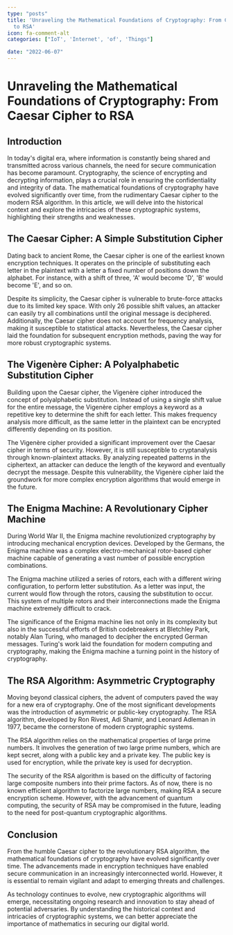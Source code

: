 ```yaml
---
type: "posts"
title: 'Unraveling the Mathematical Foundations of Cryptography: From Caesar Cipher
  to RSA'
icon: fa-comment-alt
categories: ["IoT', 'Internet', 'of', 'Things"]

date: "2022-06-07"
---
```




# Unraveling the Mathematical Foundations of Cryptography: From Caesar Cipher to RSA

## Introduction

In today's digital era, where information is constantly being shared and transmitted across various channels, the need for secure communication has become paramount. Cryptography, the science of encrypting and decrypting information, plays a crucial role in ensuring the confidentiality and integrity of data. The mathematical foundations of cryptography have evolved significantly over time, from the rudimentary Caesar cipher to the modern RSA algorithm. In this article, we will delve into the historical context and explore the intricacies of these cryptographic systems, highlighting their strengths and weaknesses.

## The Caesar Cipher: A Simple Substitution Cipher

Dating back to ancient Rome, the Caesar cipher is one of the earliest known encryption techniques. It operates on the principle of substituting each letter in the plaintext with a letter a fixed number of positions down the alphabet. For instance, with a shift of three, 'A' would become 'D', 'B' would become 'E', and so on.

Despite its simplicity, the Caesar cipher is vulnerable to brute-force attacks due to its limited key space. With only 26 possible shift values, an attacker can easily try all combinations until the original message is deciphered. Additionally, the Caesar cipher does not account for frequency analysis, making it susceptible to statistical attacks. Nevertheless, the Caesar cipher laid the foundation for subsequent encryption methods, paving the way for more robust cryptographic systems.

## The Vigenère Cipher: A Polyalphabetic Substitution Cipher

Building upon the Caesar cipher, the Vigenère cipher introduced the concept of polyalphabetic substitution. Instead of using a single shift value for the entire message, the Vigenère cipher employs a keyword as a repetitive key to determine the shift for each letter. This makes frequency analysis more difficult, as the same letter in the plaintext can be encrypted differently depending on its position.

The Vigenère cipher provided a significant improvement over the Caesar cipher in terms of security. However, it is still susceptible to cryptanalysis through known-plaintext attacks. By analyzing repeated patterns in the ciphertext, an attacker can deduce the length of the keyword and eventually decrypt the message. Despite this vulnerability, the Vigenère cipher laid the groundwork for more complex encryption algorithms that would emerge in the future.

## The Enigma Machine: A Revolutionary Cipher Machine

During World War II, the Enigma machine revolutionized cryptography by introducing mechanical encryption devices. Developed by the Germans, the Enigma machine was a complex electro-mechanical rotor-based cipher machine capable of generating a vast number of possible encryption combinations.

The Enigma machine utilized a series of rotors, each with a different wiring configuration, to perform letter substitution. As a letter was input, the current would flow through the rotors, causing the substitution to occur. This system of multiple rotors and their interconnections made the Enigma machine extremely difficult to crack.

The significance of the Enigma machine lies not only in its complexity but also in the successful efforts of British codebreakers at Bletchley Park, notably Alan Turing, who managed to decipher the encrypted German messages. Turing's work laid the foundation for modern computing and cryptography, making the Enigma machine a turning point in the history of cryptography.

## The RSA Algorithm: Asymmetric Cryptography

Moving beyond classical ciphers, the advent of computers paved the way for a new era of cryptography. One of the most significant developments was the introduction of asymmetric or public-key cryptography. The RSA algorithm, developed by Ron Rivest, Adi Shamir, and Leonard Adleman in 1977, became the cornerstone of modern cryptographic systems.

The RSA algorithm relies on the mathematical properties of large prime numbers. It involves the generation of two large prime numbers, which are kept secret, along with a public key and a private key. The public key is used for encryption, while the private key is used for decryption.

The security of the RSA algorithm is based on the difficulty of factoring large composite numbers into their prime factors. As of now, there is no known efficient algorithm to factorize large numbers, making RSA a secure encryption scheme. However, with the advancement of quantum computing, the security of RSA may be compromised in the future, leading to the need for post-quantum cryptographic algorithms.

## Conclusion

From the humble Caesar cipher to the revolutionary RSA algorithm, the mathematical foundations of cryptography have evolved significantly over time. The advancements made in encryption techniques have enabled secure communication in an increasingly interconnected world. However, it is essential to remain vigilant and adapt to emerging threats and challenges.

As technology continues to evolve, new cryptographic algorithms will emerge, necessitating ongoing research and innovation to stay ahead of potential adversaries. By understanding the historical context and intricacies of cryptographic systems, we can better appreciate the importance of mathematics in securing our digital world.